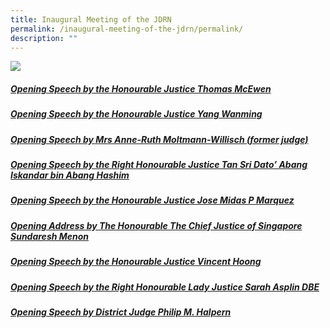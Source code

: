 ```yaml
---
title: Inaugural Meeting of the JDRN
permalink: /inaugural-meeting-of-the-jdrn/permalink/
description: ""
---
```

![](/images/Official%20group%20photograph%20-%20Final.jpg)




##### [Opening Speech by the Honourable Justice Thomas McEwen](/files/Berlin%20Regional%20Court%20-%20Speech.pdf)

##### [Opening Speech by the Honourable Justice Yang Wanming](/files/The%20Supreme%20People’s%20Court%20of%20The%20People’s%20Republic%20of%20China%20-%20opening%20speech.pdf)

##### [Opening Speech by Mrs Anne-Ruth Moltmann-Willisch (former judge)](/files/Berlin%20Regional%20Court%20-%20Speech.pdf)

##### [Opening Speech by the Right Honourable Justice Tan Sri Dato’ Abang Iskandar bin Abang Hashim](/files/Malaysia%20Speech.pdf)

##### [Opening Speech by the Honourable Justice Jose Midas P Marquez](/files/Philippines_Opening%20Speech_Hon%20Jose%20Midas%20P%20Marquez.pdf)

##### [Opening Address by The Honourable The Chief Justice of Singapore Sundaresh Menon](/files/2022-05-18%20-%20Inaugural%20JDRN%20Meeting%20Opening%20Address.pdf)

##### [Opening Speech by the Honourable Justice Vincent Hoong](/files/Singapore%20-%20Speech.pdf)

##### [Opening Speech by the Right Honourable Lady Justice Sarah Asplin DBE](/files/UK%20Speech.pdf)

##### [Opening Speech by District Judge Philip M. Halpern](/files/JDRN%20Halpern%20speech.pdf)